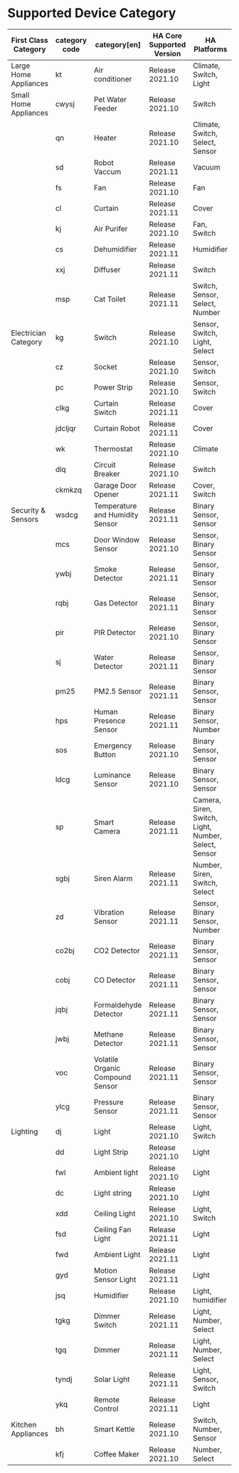 # Supported Device Category

| First Class Category  | category code | category[en]                     | HA Core Supported Version | HA Platforms                                         |
|-----------------------|---------------|----------------------------------|---------------------------|------------------------------------------------------|
| Large Home Appliances | kt            | Air conditioner                  | Release 2021.10           | Climate, Switch, Light                               |
| Small Home Appliances | cwysj         | Pet Water Feeder                 | Release 2021.10           | Switch                                               |
|                       | qn            | Heater                           | Release 2021.10           | Climate, Switch, Select, Sensor                      |
|                       | sd            | Robot Vaccum                     | Release 2021.11           | Vacuum                                               |
|                       | fs            | Fan                              | Release 2021.10           | Fan                                                  |
|                       | cl            | Curtain                          | Release 2021.11           | Cover                                                |
|                       | kj            | Air Purifer                      | Release 2021.10           | Fan, Switch                                          |
|                       | cs            | Dehumidifier                     | Release 2021.11           | Humidifier                                           |
|                       | xxj           | Diffuser                         | Release 2021.11           | Switch                                               |
|                       | msp           | Cat Toilet                       | Release 2021.11           | Switch, Sensor, Select, Number                       |
| Electrician Category  | kg            | Switch                           | Release 2021.10           | Sensor, Switch, Light, Select                        |
|                       | cz            | Socket                           | Release 2021.10           | Sensor, Switch                                       |
|                       | pc            | Power Strip                      | Release 2021.10           | Sensor, Switch                                       |
|                       | clkg          | Curtain Switch                   | Release 2021.11           | Cover                                                |
|                       | jdcljqr       | Curtain Robot                    | Release 2021.11           | Cover                                                |
|                       | wk            | Thermostat                       | Release 2021.10           | Climate                                              |
|                       | dlq           | Circuit Breaker                  | Release 2021.10           | Switch                                               |
|                       | ckmkzq        | Garage Door Opener               | Release 2021.11           | Cover, Switch                                        |
| Security & Sensors    | wsdcg         | Temperature and Humidity Sensor  | Release 2021.11           | Binary Sensor, Sensor                                |
|                       | mcs           | Door Window Sensor               | Release 2021.10           | Sensor, Binary Sensor                                |
|                       | ywbj          | Smoke Detector                   | Release 2021.11           | Sensor, Binary Sensor                                |
|                       | rqbj          | Gas Detector                     | Release 2021.11           | Sensor, Binary Sensor                                |
|                       | pir           | PIR Detector                     | Release 2021.10           | Sensor, Binary Sensor                                |
|                       | sj            | Water Detector                   | Release 2021.11           | Sensor, Binary Sensor                                |
|                       | pm25          | PM2.5 Sensor                     | Release 2021.11           | Binary Sensor, Sensor                                |
|                       | hps           | Human Presence Sensor            | Release 2021.11           | Binary Sensor, Number                                |
|                       | sos           | Emergency Button                 | Release 2021.10           | Binary Sensor, Sensor                                |
|                       | ldcg          | Luminance Sensor                 | Release 2021.10           | Binary Sensor, Sensor                                |
|                       | sp            | Smart Camera                     | Release 2021.11           | Camera, Siren, Switch, Light, Number, Select, Sensor |
|                       | sgbj          | Siren Alarm                      | Release 2021.11           | Number, Siren, Switch, Select                        |
|                       | zd            | Vibration Sensor                 | Release 2021.11           | Sensor, Binary Sensor, Number                        |
|                       | co2bj         | CO2 Detector                     | Release 2021.11           | Binary Sensor, Sensor                                |
|                       | cobj          | CO Detector                      | Release 2021.11           | Binary Sensor, Sensor                                |
|                       | jqbj          | Formaldehyde Detector            | Release 2021.11           | Binary Sensor, Sensor                                |
|                       | jwbj          | Methane Detector                 | Release 2021.11           | Binary Sensor, Sensor                                |
|                       | voc           | Volatile Organic Compound Sensor | Release 2021.11           | Binary Sensor, Sensor                                |
|                       | ylcg          | Pressure Sensor                  | Release 2021.11           | Binary Sensor, Sensor                                |
| Lighting              | dj            | Light                            | Release 2021.10           | Light, Switch                                        |
|                       | dd            | Light Strip                      | Release 2021.10           | Light                                                |
|                       | fwl           | Ambient light                    | Release 2021.10           | Light                                                |
|                       | dc            | Light string                     | Release 2021.10           | Light                                                |
|                       | xdd           | Ceiling Light                    | Release 2021.10           | Light, Switch                                        |
|                       | fsd           | Ceiling Fan Light                | Release 2021.11           | Light                                                |
|                       | fwd           | Ambient Light                    | Release 2021.11           | Light                                                |
|                       | gyd           | Motion Sensor Light              | Release 2021.11           | Light                                                |
|                       | jsq           | Humidifier                       | Release 2021.10           | Light, humidifier                                    |
|                       | tgkg          | Dimmer Switch                    | Release 2021.11           | Light, Number, Select                                |
|                       | tgq           | Dimmer                           | Release 2021.11           | Light, Number, Select                                |
|                       | tyndj         | Solar Light                      | Release 2021.11           | Light, Sensor, Switch                                |
|                       | ykq           | Remote Control                   | Release 2021.11           | Light                                                |
| Kitchen Appliances    | bh            | Smart Kettle                     | Release 2021.10           | Switch, Number, Sensor                               |
|                       | kfj           | Coffee Maker                     | Release 2021.10           | Number, Select                                       |
